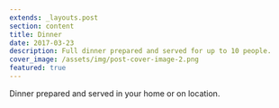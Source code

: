 ```yaml
---
extends: _layouts.post
section: content
title: Dinner
date: 2017-03-23
description: Full dinner prepared and served for up to 10 people. 
cover_image: /assets/img/post-cover-image-2.png
featured: true
---
```


Dinner prepared and served in your home or on location.